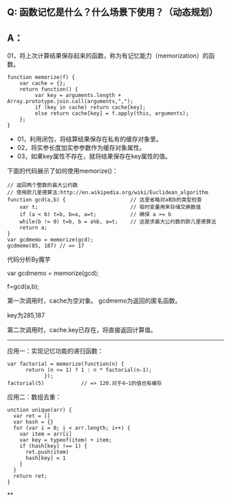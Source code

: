 ## Q: 函数记忆是什么？什么场景下使用？（动态规划）

## A：

01，将上次计算结果保存起来的函数，称为有记忆能力（memorization）的函数。

```
function memorize(f) {
    var cache = {}; 
    return function() {
         var key = arguments.length + Array.prototype.join.call(arguments,",");
         if (key in cache) return cache[key];
         else return cache[key] = f.apply(this, arguments);
    };
}
```

- 01，利用闭包，将结算结果保存在私有的缓存对象里。
- 02，将实参长度加实参参数作为缓存对象属性。
- 03，如果key属性不存在，就将结果保存在key属性的值。

下面的代码展示了如何使用memorize()：

```
// 返回两个整数的最大公约数
// 使用欧几里德算法:http://en.wikipedia.org/wiki/Euclidean_algorithm
function gcd(a,b) {                     // 这里省略对a和b的类型检查
    var t;                              // 临时变量用来存储交换数值
    if (a < b) t=b, b=a, a=t;           // 确保 a >= b
    while(b != 0) t=b, b = a%b, a=t;    // 这是求最大公约数的欧几里德算法
    return a;
}
var gcdmemo = memorize(gcd);
gcdmemo(85, 187) // => 17
```

代码分析By魔芋

var gcdmemo = memorize(gcd);

f=gcd(a,b);

第一次调用时，cache为空对象。 gcdmemo为返回的匿名函数。

key为285,187

第二次调用时，cache.key已存在，将直接返回计算值。

------

应用一：实现记忆功能的递归函数：

```
var factorial = memorize(function(n) {  
      return (n <= 1) ? 1 : n * factorial(n-1);
            });
factorial(5)            // => 120.对于4~1的值也有缓存
```

应用二：数组去重：

```
unction unique(arr) {
  var ret = []
  var hash = {}
  for (var i = 0; i < arr.length; i++) {
    var item = arr[i]
    var key = typeof(item) + item;
    if (hash[key] !== 1) {
      ret.push(item)
      hash[key] = 1
    }
  }
  return ret;
}
```

**